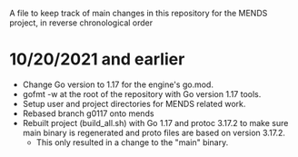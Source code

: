A file to keep track of main changes in this repository for the MENDS project, in reverse chronological order


# 10/20/2021 and earlier

* Change Go version to 1.17 for the engine's go.mod.
* gofmt -w at the root of the repository with Go version 1.17 tools.
* Setup user and project directories for MENDS related work.
* Rebased branch g0117 onto mends
* Rebuilt project (build_all.sh) with Go 1.17 and protoc 3.17.2 to make sure main binary is regenerated and proto files are based on version 3.17.2.
    * This only resulted in a change to the "main" binary.

